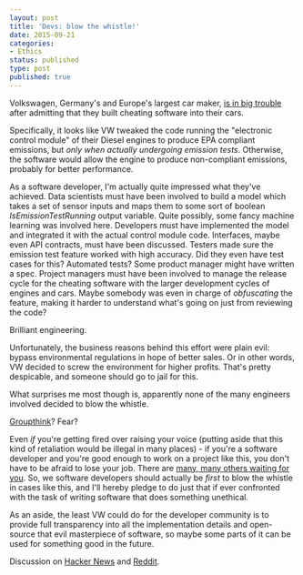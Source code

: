 ```yaml
---
layout: post
title: 'Devs: blow the whistle!'
date: 2015-09-21 
categories:
- Ethics
status: published
type: post
published: true
---
```


Volkswagen, Germany's and Europe's largest car maker, [is in big trouble](http://www.npr.org/sections/thetwo-way/2015/09/21/442174444/volkswagen-stock-plummets-as-ceo-apologizes-for-emissions-cheat) after admitting that they built cheating software into their cars.

<!-- more -->

Specifically, it looks like VW tweaked the code running the "electronic control module" of their Diesel engines to produce EPA compliant emissions, but *only when actually undergoing emission tests*. Otherwise, the software would allow the engine to produce non-compliant emissions, probably for better performance.

As a software developer, I'm actually quite impressed what they've achieved. Data scientists must have been involved to build a model which takes a set of sensor inputs and maps them to some sort of boolean *IsEmissionTestRunning* output variable. Quite possibly, some fancy machine learning was involved here. Developers must have implemented the model and integrated it with the actual control module code. Interfaces, maybe even API contracts, must have been discussed. Testers made sure the emission test feature worked with high accuracy. Did they even have test cases for this? Automated tests? Some product manager might have written a spec. Project managers must have been involved to manage the release cycle for the cheating software with the larger development cycles of engines and cars. Maybe somebody was even in charge of *obfuscating* the feature, making it harder to understand what's going on just from reviewing the code? 

Brilliant engineering.

Unfortunately, the business reasons behind this effort were plain evil: bypass environmental regulations in hope of better sales. Or in other words, VW decided to screw the environment for higher profits. That's pretty despicable, and someone should go to jail for this.

What surprises me most though is, apparently none of the many engineers involved decided to blow the whistle. 

[Groupthink](https://en.wikipedia.org/wiki/Groupthink)? Fear? 

Even *if* you're getting fired over raising your voice (putting aside that this kind of retaliation would be illegal in many places) - if you're a software developer and you're good enough to work on a project like this, you don't have to be afraid to lose your job. There are [many, many others waiting for you](http://careers.stackoverflow.com/jobs). So, we software developers should actually be *first* to blow the whistle in cases like this, and I'll hereby pledge to do just that if ever confronted with the task of writing software that does something unethical.

As an aside, the least VW could do for the developer community is to provide full transparency into all the implementation details and open-source that evil masterpiece of software, so maybe some parts of it can be used for something good in the future. 

Discussion on [Hacker News](https://news.ycombinator.com/item?id=10255045) and [Reddit](https://www.reddit.com/r/programming/comments/3lvm3h/devs_blow_the_whistle/).

